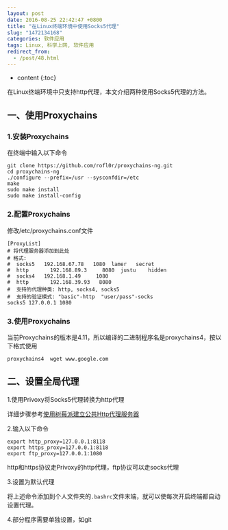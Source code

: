 ```yaml
---
layout: post
date: 2016-08-25 22:42:47 +0800
title: "在Linux终端环境中使用Socks5代理"
slug: "1472134168"
categories: 软件应用
tags: Linux, 科学上网, 软件应用
redirect_from:
  - /post/48.html
---
```

* content
{:toc}

在Linux终端环境中只支持http代理，本文介绍两种使用Socks5代理的方法。
<!--more-->

## 一、使用Proxychains
### 1.安装Proxychains

在终端中输入以下命令

```Shell
git clone https://github.com/rofl0r/proxychains-ng.git
cd proxychains-ng
./configure --prefix=/usr --sysconfdir=/etc
make
sudo make install
sudo make install-config
```

### 2.配置Proxychains

修改/etc/proxychains.conf文件

```
[ProxyList]
# 将代理服务器添加到此处
# 格式:
#  socks5   192.168.67.78   1080  lamer   secret
#  http       192.168.89.3     8080  justu    hidden
#  socks4   192.168.1.49     1080
#  http       192.168.39.93   8080 
#  支持的代理种类: http, socks4, socks5
#  支持的验证模式: "basic"-http  "user/pass"-socks
socks5 127.0.0.1 1080
```

### 3.使用Proxychains

当前Proxychains的版本是4.11，所以编译的二进制程序名是proxychains4，按以下格式使用

```Shell
proxychains4  wget www.google.com
```

## 二、设置全局代理

1.使用Privoxy将Socks5代理转换为http代理

详细步骤参考[使用树莓派建立公共Http代理服务器](https://www.zhangminghao.com/2016/08/24/1472047768/)

2.输入以下命令

```Shell
export http_proxy=127.0.0.1:8118
export https_proxy=127.0.0.1:8118
export ftp_proxy=127.0.0.1:1080
```

http和https协议走Privoxy的http代理，ftp协议可以走socks代理

3.设置为默认代理

将上述命令添加到个人文件夹的`.bashrc`文件末端，就可以使每次开启终端都自动设置代理。

4.部分程序需要单独设置，如git

